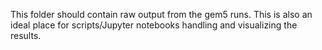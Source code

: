 This folder should contain raw output from the gem5 runs.
This is also an ideal place for scripts/Jupyter notebooks handling and visualizing the results.
